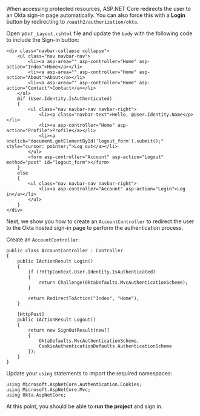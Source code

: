 When accessing protected resources, ASP.NET Core redirects the user to an Okta sign-in page automatically. You can also force this with a **Login** button by redirecting to `/oauth2/authorization/okta`.

Open your `_Layout.cshtml` file and update the `body` with the following code to include the Sign-In button:

```
<div class="navbar-collapse collapse">
    <ul class="nav navbar-nav">
        <li><a asp-area="" asp-controller="Home" asp-action="Index">Home</a></li>
        <li><a asp-area="" asp-controller="Home" asp-action="About">About</a></li>
        <li><a asp-area="" asp-controller="Home" asp-action="Contact">Contact</a></li>
    </ul>
    @if (User.Identity.IsAuthenticated)
    {
        <ul class="nav navbar-nav navbar-right">
            <li><p class="navbar-text">Hello, @User.Identity.Name</p></li>
            <li><a asp-controller="Home" asp-action="Profile">Profile</a></li>
            <li><a onclick="document.getElementById('logout_form').submit();" style="cursor: pointer;">Log out</a></li>
        </ul>
        <form asp-controller="Account" asp-action="Logout" method="post" id="logout_form"></form>
    }
    else
    {
        <ul class="nav navbar-nav navbar-right">
            <li><a asp-controller="Account" asp-action="Login">Log in</a></li>
        </ul>
    }
</div>
```

Next, we show you how to create an `AccountController` to redirect the user to the Okta hosted sign-in page to perform the authentication process.

Create an `AccountController`:

```
public class AccountController : Controller
{
    public IActionResult Login()
    {
        if (!HttpContext.User.Identity.IsAuthenticated)
        {
            return Challenge(OktaDefaults.MvcAuthenticationScheme);
        }

        return RedirectToAction("Index", "Home");
    }

    [HttpPost]
    public IActionResult Logout()
    {
        return new SignOutResult(new[]
        {
            OktaDefaults.MvcAuthenticationScheme,
            CookieAuthenticationDefaults.AuthenticationScheme
        });
    }
}
```

Update your `using` statements to import the required namespaces:

```
using Microsoft.AspNetCore.Authentication.Cookies;
using Microsoft.AspNetCore.Mvc;
using Okta.AspNetCore;
```

At this point, you should be able to **run the project** and sign in.